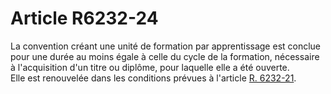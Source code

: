 # Article R6232-24

  
La convention créant une unité de formation par apprentissage est conclue pour une durée au moins égale à celle du cycle de la formation, nécessaire à l'acquisition d'un titre ou diplôme, pour laquelle elle a été ouverte.   
Elle est renouvelée dans les conditions prévues à l'article [R. 6232-21][1].

 [1]: /affichCodeArticle.do?cidTexte=LEGITEXT000006072050&idArticle=LEGIARTI000018497554&dateTexte=&categorieLien=cid